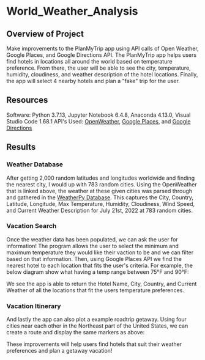 # World_Weather_Analysis

## Overview of Project
Make improvements to the PlanMyTrip app using API calls of Open Weather, Google Places, and Google Directions API. The PlanMyTrip app helps users find hotels in locations all around the world based on temperature preference. From there, the user will be able to see the city, temperature, humidity, cloudiness, and weather description of the hotel locations. Finally, the app will select 4 nearby hotels and plan a "fake" trip for the user.

## Resources
Software: Python 3.7.13, Jupyter Notebook 6.4.8, Anaconda 4.13.0, Visual Studio Code 1.68.1
API's Used: [OpenWeather](https://openweathermap.org/), [Google Places](https://developers.google.com/maps/documentation/places/web-service/search-nearby), 
and [Google Directions](https://developers.google.com/maps/documentation/directions/overview)

## Results
### Weather Database
After getting 2,000 random latitudes and longitudes worldwide and finding the nearest city, I would up with 783 random cities. Using the OpenWeather that is linked above, the weather at these given cities was parsed through and gathered in the [WeatherPy Database](/Weather_Database/WeatherPy_Database.csv). This captures the City, Country, Latitude, Longitude, Max Temperature, Humidity, Cloudiness, Wind Speed, and Current Weather Description for July 21st, 2022 at 783 random cities.

### Vacation Search
Once the weather data has been populated, we can ask the user for information! The program allows the user to select the minimum and maximum temperature they would like their vaction to be and we can filter based on that information. Then, using Google Places API we find the nearest hotel to each location that fits the user's criteria. For example, the below diagram show what having a temp range between 75°F and 90°F:

[](/Vacation_Search/WeatherPy_vacation_map.PNG)

We see the app is able to return the Hotel Name, City, Country, and Current Weather of all the locations that fit the users temperature preferences.

### Vacation Itinerary
And lastly the app can also plot a example roadtrip getaway. Using four cities near each other in the Northeast part of the United States, we can create a route and display the same markers as above:

[](/Vacation_Itinerary/WeatherPy_travel_map.PNG)
[](/Vacation_Itinerary/WeatherPy_travel_map_markers.PNG)

These improvements will help users find hotels that suit their weather preferences and plan a getaway vacation!